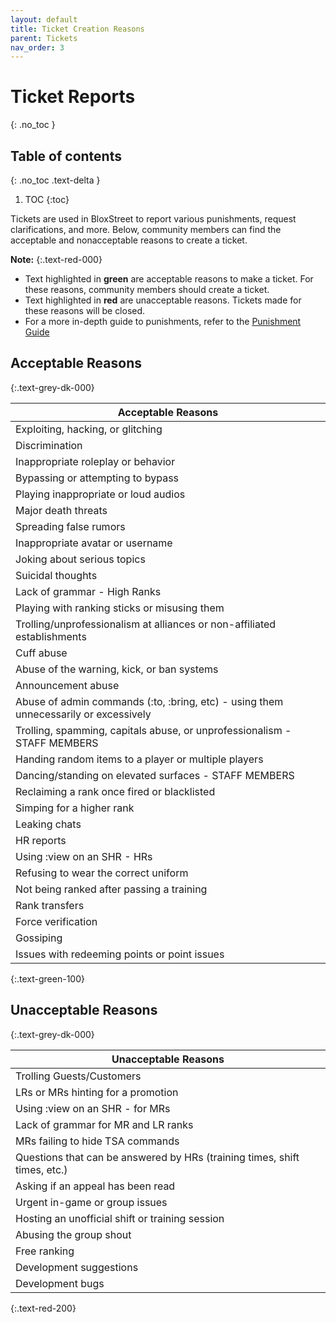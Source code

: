 ```yaml
---
layout: default
title: Ticket Creation Reasons
parent: Tickets
nav_order: 3
---
```


# Ticket Reports
{: .no_toc }

## Table of contents
{: .no_toc .text-delta }

1. TOC
{:toc}

Tickets are used in BloxStreet to report various punishments, request clarifications, and more. Below, community members can find the acceptable and nonacceptable reasons to create a ticket.

**Note:**
{:.text-red-000} 
- Text highlighted in **green** are acceptable reasons to make a ticket. For these reasons, community members should create a ticket.
- Text highlighted in **red** are unacceptable reasons. Tickets made for these reasons will be closed.
- For a more in-depth guide to punishments, refer to the [Punishment Guide](https://support.bloxstreet.store/guides/punishment-guide.html)

## Acceptable Reasons
{:.text-grey-dk-000}

| Acceptable Reasons | 
| ------ | 
| Exploiting, hacking, or glitching | 
| Discrimination |
| Inappropriate roleplay or behavior | 
| Bypassing or attempting to bypass | 
| Playing inappropriate or loud audios | 
| Major death threats | 
| Spreading false rumors | 
| Inappropriate avatar or username | 
| Joking about serious topics | 
| Suicidal thoughts |
| Lack of grammar - High Ranks | 
| Playing with ranking sticks or misusing them | 
| Trolling/unprofessionalism at alliances or non-affiliated establishments | 
| Cuff abuse | 
| Abuse of the warning, kick, or ban systems | 
| Announcement abuse | 
| Abuse of admin commands (:to, :bring, etc) - using them unnecessarily or excessively | 
| Trolling, spamming, capitals abuse, or unprofessionalism - STAFF MEMBERS |
| Handing random items to a player or multiple players |
| Dancing/standing on elevated surfaces - STAFF MEMBERS | 
| Reclaiming a rank once fired or blacklisted | 
| Simping for a higher rank | 
| Leaking chats |
| HR reports |
| Using :view on an SHR - HRs |
| Refusing to wear the correct uniform |
| Not being ranked after passing a training |
| Rank transfers | 
| Force verification |
| Gossiping |
| Issues with redeeming points or point issues |
{:.text-green-100} 

## Unacceptable Reasons 
{:.text-grey-dk-000}

| Unacceptable Reasons | 
| ------ | 
| Trolling Guests/Customers |
| LRs or MRs hinting for a promotion | 
| Using :view on an SHR - for MRs |
| Lack of grammar for MR and LR ranks | 
| MRs failing to hide TSA commands | 
| Questions that can be answered by HRs (training times, shift times, etc.) | 
| Asking if an appeal has been read | 
| Urgent in-game or group issues | 
| Hosting an unofficial shift or training session |
| Abusing the group shout |
| Free ranking |
| Development suggestions |
| Development bugs |
{:.text-red-200} 
